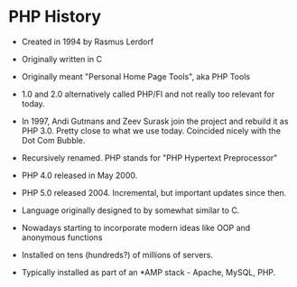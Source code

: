 PHP History
=====================

- Created in 1994 by Rasmus Lerdorf
- Originally written in C
- Originally meant "Personal Home Page Tools", aka PHP Tools
- 1.0 and 2.0 alternatively called PHP/FI and not really too relevant for today.


- In 1997, Andi Gutmans and Zeev Surask join the project and rebuild it as PHP 3.0. Pretty close to what we use today. Coincided nicely with the Dot Com Bubble.
- Recursively renamed. PHP stands for "PHP Hypertext Preprocessor"
- PHP 4.0 released in May 2000.
- PHP 5.0 released 2004. Incremental, but important updates since then.

- Language originally designed to by somewhat similar to C.
- Nowadays starting to incorporate modern ideas like OOP  and anonymous functions

- Installed on tens (hundreds?) of millions of servers.
- Typically installed as part of an *AMP stack - Apache, MySQL, PHP.